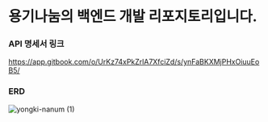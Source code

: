# 용기나눔의 백엔드 개발 리포지토리입니다.

### API 명세서 링크
https://app.gitbook.com/o/UrKz74xPkZrlA7XfciZd/s/ynFaBKXMjPHxOiuuEoB5/

### ERD
![yongki-nanum (1)](https://github.com/yongki-nanum-food-share-platform/backend-deploy/assets/96585636/bd53ad58-38a8-4085-b8f5-0a1a374b1a56)


